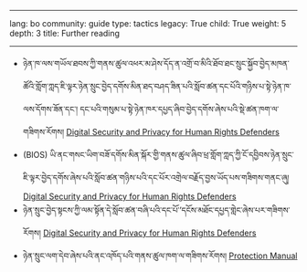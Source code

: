 

---

lang: bo
community: guide
type: tactics
legacy: True
child: True
weight: 5
depth: 3
title: Further reading

---

- ཉེན་ཁ་ལས་གཡོལ་ཐབས་ཀྱི་གནས་ཚུལ་འཕར་མ་ཤེས་དོད་ན་འགྲོ་བ་མིའི་ཐོབ་ཐང་སྲུང་སྐྱོབ་བྱེད་མཁན་ཚོའི་གློག་ཀླད་ཇི་ལྟར་ཉེན་སྲུང་བྱེད་དགོས་མིན་ཐད་བཤད་ཟིན་པའི་སློབ་ཚན་དང་པོའི་གཉིས་པ་སྟེ་ཉེན་ཁ་ལས་དོགས་ཟོན་དང་། དང་པའི་གསུམ་པ་སྟེ་ཉེན་ཁར་དཔྱད་ཞིབ་བྱེད་དགོས་ཞེས་པའི་སྡེ་ཚན་ཁག་ལ་གཟིགས་རོགས། [Digital Security and Privacy for Human Rights Defenders](http://www.frontlinedefenders.org/esecman)
- (BIOS) ཡི་ནང་གསང་ཡིག་བཟོ་དགོས་མིན་སྐོར་གྱི་གནས་ཚུལ་ཞིབ་ཕྲ་གློག་ཀླད་ཀྱི་ངོ་དབྱིབས་ཉེན་སྲུང་ཇི་ལྟར་བྱེད་དགོས་ཞེས་པའི་སློབ་ཚན་གཉིས་པའི་དང་པོར་འགྲེལ་བརྗོད་བྱས་ཡོད་པས་གཟིགས་གནང་ཞུ།  [Digital Security and Privacy for Human Rights Defenders](http://www.frontlinedefenders.org/esecman)
- ཉེན་སྲུང་བྱེད་སྟངས་ཀྱི་ལམ་སྟོན་དེ་སློབ་ཚན་བཞི་པའི་དང་པོ་’དངོས་མཐོང་དཔྱད་གླེང་ཞེས་པར་གཟིགས་རོགས།  [Digital Security and Privacy for Human Rights Defenders](http://www.frontlinedefenders.org/esecman)
- ཉེན་སྲུང་ལག་དེབ་ཞེས་པའི་ནང་འཁོད་པའི་གནས་ཚུལ་ཁག་ལ་གཟིགས་རོགས།  [Protection Manual](http://www.frontlinedefenders.org/manuals/protection)


